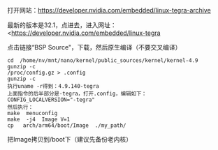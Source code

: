 打开网站：<https://developer.nvidia.com/embedded/linux-tegra-archive>

最新的版本是32.1，点进去，进入网址：<https://developer.nvidia.com/embedded/linux-tegra



点击链接“BSP Source"，下载，然后原生编译（不要交叉编译）

	cd  /home/nv/mnt/nano/kernel/public_sources/kernel/kernel-4.9
	gunzip -c
	/proc/config.gz > .config
	gunzip -c
	执行uname -r得到：4.9.140-tegra
	上面指令的后半部分是-tegra，打开.config，编辑如下：
	CONFIG_LOCALVERSION="-tegra"
	然后执行：
	make  menuconfig
	make  -j4  Image V=1
	cp   arch/arm64/boot/Image  ./my_path/



把Image拷贝到/boot下（建议先备份老内核）

